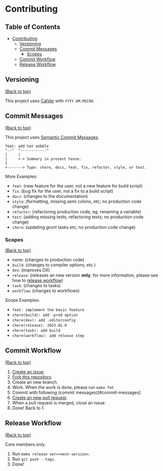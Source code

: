 # Contributing

## Table of Contents

- [Contributing](#contributing)
    - [Versioning](#versioning)
    - [Commit Messages](#commit-messages)
        - [Scopes](#scopes)
    - [Commit Workflow](#commit-workflow)
    - [Release Workflow](#release-workflow)

## Versioning
[(Back to top)](#table-of-contents)

This project uses [CalVer](https://calver.org/) with `YYYY.0M.MICRO`.

## Commit Messages
[(Back to top)](#table-of-contents)

This project uses [Semantic Commit Messages](https://gist.github.com/joshbuchea/6f47e86d2510bce28f8e7f42ae84c716).

```
feat: add hat wobble
^--^  ^------------^
|     |
|     +-> Summary in present tense.
|
+-------> Type: chore, docs, feat, fix, refactor, style, or test.
```

More Examples:
- `feat`: (new feature for the user, not a new feature for build script)
- `fix`: (bug fix for the user, not a fix to a build script)
- `docs`: (changes to the documentation)
- `style`: (formatting, missing semi colons, etc; no production code change)
- `refactor`: (refactoring production code, eg. renaming a variable)
- `test`: (adding missing tests, refactoring tests; no production code change)
- `chore`: (updating grunt tasks etc; no production code change)

### Scopes
[(Back to top)](#table-of-contents)

- none: (changes to production code)
- `build`: (changes to compiler options, etc.)
- `dev`: (improves DX)
- `release`: (releases an new version **only**, for more information, please see how to [release workflow](#release-workflow))
- `task`: (changes to tasks)
- `workflow`: (changes to workflows)

Scope Examples:
- `feat: implement the basic feature`
- `chore(build): add -prod option`
- `chore(dev): add .editorconfig`
- `chore(release): 2023.01.0`
- `chore(task): add build`
- `chore(workflow): add release step`

## Commit Workflow
[(Back to top)](#table-of-contents)

1. [Create an issue](https://github.com/sakkke/flightos/issues).
2. [Fork this repository](https://github.com/sakkke/flightos/fork).
3. Create an new branch.
4. Work. When the work is done, please run `make fmt`.
5. Commit with following (commit messages)[#commit-messages]
6. [Create an new pull request](https://github.com/sakkke/flightos/compare).
7. When a pull request is merged, close an issue.
8. Done! Back to 1.

## Release Workflow
[(Back to top)](#table-of-contents)

Core members only.

1. Run `make release ver=<next-version>`.
2. Run `git push --tags`.
3. Done!
